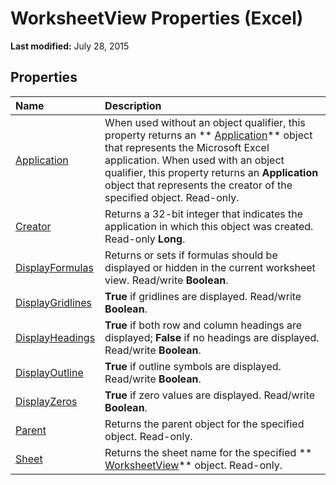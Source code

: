 
# WorksheetView Properties (Excel)

 **Last modified:** July 28, 2015


## Properties



|**Name**|**Description**|
|:-----|:-----|
| [Application](6cfdce2e-9a70-c91b-5528-134963efbd36.md)|When used without an object qualifier, this property returns an  ** [Application](19b73597-5cf9-4f56-8227-b5211f657f6f.md)** object that represents the Microsoft Excel application. When used with an object qualifier, this property returns an **Application** object that represents the creator of the specified object. Read-only.|
| [Creator](474ee0e7-1fe2-200c-c49d-fd9418138a40.md)|Returns a 32-bit integer that indicates the application in which this object was created. Read-only  **Long**.|
| [DisplayFormulas](91973484-79ad-dc07-ed9f-65d20d4e82ba.md)|Returns or sets if formulas should be displayed or hidden in the current worksheet view. Read/write  **Boolean**.|
| [DisplayGridlines](60cc2877-6332-3bb5-56f3-f98a4a7beae6.md)| **True** if gridlines are displayed. Read/write **Boolean**.|
| [DisplayHeadings](2572f6bf-c309-aadb-7c66-26016087ed96.md)| **True** if both row and column headings are displayed; **False** if no headings are displayed. Read/write **Boolean**.|
| [DisplayOutline](a1f75888-bc95-7aea-a34b-e75d73c406db.md)| **True** if outline symbols are displayed. Read/write **Boolean**.|
| [DisplayZeros](7adc9302-f937-326b-40b1-feb031799736.md)| **True** if zero values are displayed. Read/write **Boolean**.|
| [Parent](fc7f2258-0b36-c18f-e324-1eaac5b99494.md)|Returns the parent object for the specified object. Read-only.|
| [Sheet](78fc5918-fcd8-d98a-7cc1-df8734127900.md)|Returns the sheet name for the specified  ** [WorksheetView](9af65167-f9de-5c4f-6005-8debf96e54de.md)** object. Read-only.|

